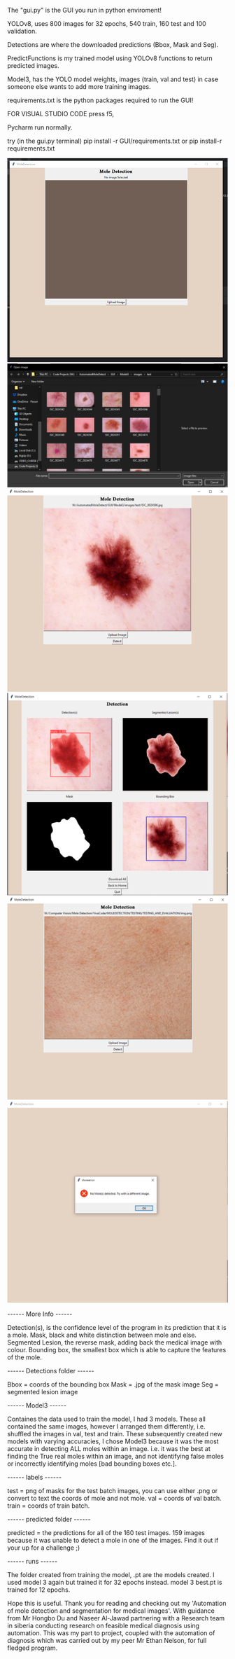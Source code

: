 The "gui.py" is the GUI you run in python enviroment!

YOLOv8, uses 800 images for 32 epochs, 540 train, 160 test and 100 validation. 

Detections are where the downloaded predictions (Bbox, Mask and Seg).

PredictFunctions is my trained model using YOLOv8 functions to return predicted images.

Model3, has the YOLO model weights, images (train, val and test) in case someone else wants to add more training images.

requirements.txt is the python packages required to run the GUI!

FOR VISUAL STUDIO CODE press f5,

Pycharm run normally.

try (in the gui.py terminal)
pip install -r GUI/requirements.txt
or 
pip install-r requirements.txt

![alt text](previewImages/1.png)
![alt text](previewImages/2.png)
![alt text](previewImages/3.png)
![alt text](previewImages/4.png)
![alt text](previewImages/5.png)
![alt text](previewImages/6.png)

------ More Info ------

Detection(s), is the confidence level of the program in its prediction that it is a mole.
Mask, black and white distinction between mole and else.
Segmented Lesion, the reverse mask, adding back the medical image with colour.
Bounding box, the smallest box which is able to capture the features of the mole.

------ Detections folder ------

Bbox = coords of the bounding box
Mask = .jpg of the mask image
Seg = segmented lesion image

------ Model3 ------

Containes the data used to train the model, I had 3 models.
These all contained the same images, however I arranged them differently, i.e. shuffled the images in val, test and train.
These subsequently created new models with varying accuracies, I chose Model3 because it was the most accurate in detecting ALL moles within an image.
i.e. it was the best at finding the True real moles within an image, and not identifying false moles or incorrectly identifying moles [bad bounding boxes etc.].

------ labels ------

test = png of masks for the test batch images, you can use either .png or convert to text the coords of mole and not mole.
val = coords of val batch.
train = coords of train batch.

------ predicted folder ------

predicted = the predictions for all of the 160 test images. 159 images because it was unable to detect a mole in one of the images. Find it out if your up for a challenge ;)

------ runs ------

The folder created from training the model, .pt are the models created. I used model 3 again but trained it for 32 epochs instead. model 3 best.pt is trained for 12 epochs. 

Hope this is useful. Thank you for reading and checking out my 'Automation of mole detection and segmentation for medical images'.
With guidance from Mr Hongbo Du and Naseer Al-Jawad partnering with a Research team in siberia conducting research on feasible medical diagnosis using automation.
This was my part to project, coupled with the automation of diagnosis which was carried out by my peer Mr Ethan Nelson, for full fledged program.
